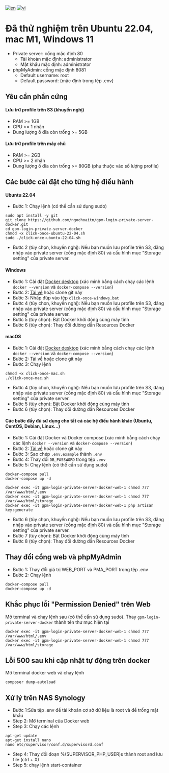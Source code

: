 [![en](https://img.shields.io/badge/Language-English-blue.svg)](https://github.com/ngochoaitn/gpm-login-private-server-docker/blob/main/README.md)
[![vi](https://img.shields.io/badge/Ng%C3%B4n%20ng%E1%BB%AF-Ti%E1%BA%BFng%20Vi%E1%BB%87t-red.svg)](https://github.com/ngochoaitn/gpm-login-private-server-docker/blob/main/README.vi.md)

# Đã thử nghiệm trên Ubuntu 22.04, mac M1, Windows 11
- Private server: cổng mặc định 80
    - Tài khoản mặc định: administrator
    - Mật khẩu mặc định: administrator
- phpMyAdmin: cổng mặc định 8081
    - Default username: root
    - Default password: {mặc định trong tệp .env}

## Yêu cần phần cứng
#### Lưu trữ profile trên S3 (khuyến nghị)
- RAM >= 1GB
- CPU >= 1 nhân
- Dung lượng ổ đĩa còn trống >= 5GB
#### Lưu trữ profile trên máy chủ
- RAM >= 2GB
- CPU >= 2 nhân
- Dung lượng ổ đĩa còn trống >= 80GB (phụ thuộc vào số lượng profile)

## Các bước cài đặt cho từng hệ điều hành
#### Ubuntu 22.04
- Bước 1: Chạy lệnh (có thể cần sử dụng sudo)
```
sudo apt install -y git
git clone https://github.com/ngochoaitn/gpm-login-private-server-docker.git
cd gpm-login-private-server-docker
chmod +x click-once-ubuntu-22-04.sh
sudo ./click-once-ubuntu-22-04.sh
```
- Bước 2 (tùy chọn, khuyến nghị): Nếu bạn muốn lưu profile trên S3, đăng nhập vào private server (cổng mặc định 80) và cấu hình mục "Storage setting" của private server.

#### Windows
- Bước 1: Cài đặt [Docker desktop](https://www.docker.com/products/docker-desktop/) (xác minh bằng cách chạy các lệnh `docker --version` và `docker-compose --version`)
- Bước 2: [Tải về](https://github.com/ngochoaitn/gpm-login-private-server-docker/archive/refs/heads/main.zip) hoặc clone git này
- Bước 3: Nhấp đúp vào tệp `click-once-windows.bat`
- Bước 4 (tùy chọn, khuyến nghị): Nếu bạn muốn lưu profile trên S3, đăng nhập vào private server (cổng mặc định 80) và cấu hình mục "Storage setting" của private server.
- Bước 5 (tùy chọn): Bật Docker khởi động cùng máy tính
- Bước 6 (tùy chọn): Thay đổi đường dẫn Resources Docker

#### macOS
- Bước 1: Cài đặt [Docker desktop](https://www.docker.com/products/docker-desktop/) (xác minh bằng cách chạy các lệnh `docker --version` và `docker-compose --version`)
- Bước 2: [Tải về](https://github.com/ngochoaitn/gpm-login-private-server-docker/archive/refs/heads/main.zip) hoặc clone git này
- Bước 3: Chạy lệnh
```
chmod +x click-once-mac.sh
./click-once-mac.sh
```
- Bước 4 (tùy chọn, khuyến nghị): Nếu bạn muốn lưu profile trên S3, đăng nhập vào private server (cổng mặc định 80) và cấu hình mục "Storage setting" của private server.
- Bước 5 (tùy chọn): Bật Docker khởi động cùng máy tính
- Bước 6 (tùy chọn): Thay đổi đường dẫn Resources Docker

#### Các bước đầy đủ sử dụng cho tất cả các hệ điều hành khác (Ubuntu, CentOS, Debian, Linux...)
- Bước 1: Cài đặt Docker và Docker compose (xác minh bằng cách chạy các lệnh `docker --version` và `docker-compose --version`)
- Bước 2: [Tải về](https://github.com/ngochoaitn/gpm-login-private-server-docker/archive/refs/heads/main.zip) hoặc clone git này
- Bước 3: Sao chép `.env.example` thành `.env`
- Bước 4: Thay đổi `DB_PASSWORD` trong tệp `.env`
- Bước 5: Chạy lệnh (có thể cần sử dụng sudo)
```
docker-compose pull
docker-compose up -d

docker exec -it gpm-login-private-server-docker-web-1 chmod 777 /var/www/html/.env
docker exec -it gpm-login-private-server-docker-web-1 chmod 777 /var/www/html/storage
docker exec -it gpm-login-private-server-docker-web-1 php artisan key:generate
```
- Bước 6 (tùy chọn, khuyến nghị): Nếu bạn muốn lưu profile trên S3, đăng nhập vào private server (cổng mặc định 80) và cấu hình mục "Storage setting" của private server.
- Bước 7 (tùy chọn): Bật Docker khởi động cùng máy tính
- Bước 8 (tùy chọn): Thay đổi đường dẫn Resources Docker

## Thay đổi cổng web và phpMyAdmin
- Bước 1: Thay đổi giá trị WEB_PORT và PMA_PORT trong tệp .env
- Bước 2: Chạy lệnh
```
docker-compose pull
docker-compose up -d
```

## Khắc phục lỗi "Permission Denied" trên Web
Mở terminal và chạy lệnh sau (có thể cần sử dụng sudo). Thay `gpm-login-private-server-docker` thành tên thư mục hiện tại
```
docker exec -it gpm-login-private-server-docker-web-1 chmod 777 /var/www/html/.env
docker exec -it gpm-login-private-server-docker-web-1 chmod 777 /var/www/html/storage
```

## Lỗi 500 sau khi cập nhật tự động trên docker
Mở terminal docker web và chạy lệnh
```
composer dump-autoload
```

## Xứ lý trên NAS Synology
- Bước 1:Sửa tệp .env để tài khoản cơ sở dữ liệu là root và để trống mật khẩu
- Step 2: Mở terminal của Docker web
- Step 3: Chạy các lệnh
```
apt-get update
apt-get install nano
nano etc/supervisor/conf.d/supervisord.conf
```
- Step 4: Thay đổi đoạn %(SUPERVISOR_PHP_USER)s thành root and lưu file (ctrl + X)
- Step 5: chạy lệnh start-container
